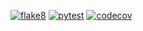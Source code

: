 [![flake8](https://github.com/metno/mapserver-tools/actions/workflows/syntax.yml/badge.svg?branch=main)](https://github.com/metno/mapserver-tools/actions/workflows/syntax.yml)
[![pytest](https://github.com/metno/mapserver-tools/actions/workflows/pytest.yml/badge.svg?branch=main)](https://github.com/metno/mapserver-tools/actions/workflows/pytest.yml)
[![codecov](https://codecov.io/gh/metno/mapserver-tools/branch/main/graph/badge.svg?token=d6fc1817-897f-483a-8474-17086bd669fb)](https://codecov.io/gh/metno/mapserver-tools)
